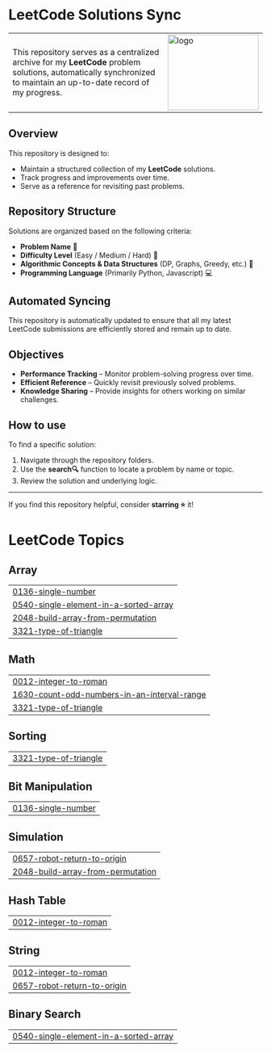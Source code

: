 <h1>LeetCode Solutions Sync </h1>

<table>
  <tr>
    <td>
      <p>
        This repository serves as a centralized archive for my <strong>LeetCode</strong> problem solutions, 
        automatically synchronized to maintain an up-to-date record of my progress.
      </p>
    </td>
    <td>
      <img src="https://media.giphy.com/media/v1.Y2lkPTc5MGI3NjExeXQyNmMyajJxdGQzdTlndjlvMnpwcXo4NWkyaDQ5bnNwYjZhdXh0ZyZlcD12MV9naWZzX3NlYXJjaCZjdD1n/JIX9t2j0ZTN9S/giphy.gif" 
           height="150" width="180" alt="logo" />
    </td>
  </tr>
</table>

<h2>Overview</h2>
<p>This repository is designed to:</p>
<ul>
    <li>Maintain a structured collection of my <strong>LeetCode</strong> solutions.</li>
    <li>Track progress and improvements over time.</li>
    <li>Serve as a reference for revisiting past problems.</li>
</ul>

<h2>Repository Structure</h2>
<p>Solutions are organized based on the following criteria:</p>
<ul>
    <li><strong>Problem Name</strong> 📌</li>
    <li><strong>Difficulty Level</strong> (Easy / Medium / Hard) 🎯</li>
    <li><strong>Algorithmic Concepts & Data Structures</strong> (DP, Graphs, Greedy, etc.) 🧩</li>
    <li><strong>Programming Language</strong> (Primarily Python, Javascript) 💻</li>
</ul>

<h2>Automated Syncing</h2>
<p>This repository is automatically updated to ensure that all my latest LeetCode submissions are efficiently stored and remain up to date.</p>

<h2>Objectives</h2>
<ul>
    <li><strong>Performance Tracking</strong> – Monitor problem-solving progress over time.</li>
    <li><strong>Efficient Reference</strong> – Quickly revisit previously solved problems.</li>
    <li><strong>Knowledge Sharing</strong> – Provide insights for others working on similar challenges.</li>
</ul>

<h2>How to use </h2>
<p>To find a specific solution:</p>
<ol>
    <li>Navigate through the repository folders.</li>
    <li>Use the <strong>search🔍</strong> function to locate a problem by name or topic.</li>
    <li>Review the solution and underlying logic.</li>
</ol>

<hr>

<p>If you find this repository helpful, consider <strong>starring ⭐</strong> it!</p>

<!---LeetCode Topics Start-->
# LeetCode Topics
## Array
|  |
| ------- |
| [0136-single-number](https://github.com/shreyansh-21/LeetCode/tree/master/0136-single-number) |
| [0540-single-element-in-a-sorted-array](https://github.com/shreyansh-21/LeetCode/tree/master/0540-single-element-in-a-sorted-array) |
| [2048-build-array-from-permutation](https://github.com/shreyansh-21/LeetCode/tree/master/2048-build-array-from-permutation) |
| [3321-type-of-triangle](https://github.com/shreyansh-21/LeetCode/tree/master/3321-type-of-triangle) |
## Math
|  |
| ------- |
| [0012-integer-to-roman](https://github.com/shreyansh-21/LeetCode/tree/master/0012-integer-to-roman) |
| [1630-count-odd-numbers-in-an-interval-range](https://github.com/shreyansh-21/LeetCode/tree/master/1630-count-odd-numbers-in-an-interval-range) |
| [3321-type-of-triangle](https://github.com/shreyansh-21/LeetCode/tree/master/3321-type-of-triangle) |
## Sorting
|  |
| ------- |
| [3321-type-of-triangle](https://github.com/shreyansh-21/LeetCode/tree/master/3321-type-of-triangle) |
## Bit Manipulation
|  |
| ------- |
| [0136-single-number](https://github.com/shreyansh-21/LeetCode/tree/master/0136-single-number) |
## Simulation
|  |
| ------- |
| [0657-robot-return-to-origin](https://github.com/shreyansh-21/LeetCode/tree/master/0657-robot-return-to-origin) |
| [2048-build-array-from-permutation](https://github.com/shreyansh-21/LeetCode/tree/master/2048-build-array-from-permutation) |
## Hash Table
|  |
| ------- |
| [0012-integer-to-roman](https://github.com/shreyansh-21/LeetCode/tree/master/0012-integer-to-roman) |
## String
|  |
| ------- |
| [0012-integer-to-roman](https://github.com/shreyansh-21/LeetCode/tree/master/0012-integer-to-roman) |
| [0657-robot-return-to-origin](https://github.com/shreyansh-21/LeetCode/tree/master/0657-robot-return-to-origin) |
## Binary Search
|  |
| ------- |
| [0540-single-element-in-a-sorted-array](https://github.com/shreyansh-21/LeetCode/tree/master/0540-single-element-in-a-sorted-array) |
<!---LeetCode Topics End-->